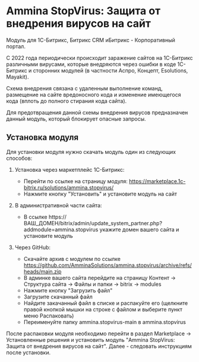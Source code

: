 # Ammina StopVirus: Защита от внедрения вирусов на сайт

Модуль для 1С-Битрикс, Битрикс CRM иБитрикс - Корпоративный портал.

С 2022 года периодически происходит заражение сайтов на 1С-Битрикс различными вирусами, которые внедряются через ошибки в коде 1С-Битрикс и сторонних модулей (в частности Аспро, Концепт, Esolutions, Mayakit).

Схема внедрения связана с удаленным выполнение команд, размещение на сайте вредоносного кода и изменение имеющегося кода (вплоть до полного стирания кода сайта).

Для предотвращения данной схемы внедрения вирусов предназначен данный модуль, который блокирует опасные запросы.

## Установка модуля

Для установки модуля нужно скачать модуль один из следующих способов:

1. Установка через маркетплейс 1С-Битрикс:
    - Перейти по ссылке на страницу модуля: https://marketplace.1c-bitrix.ru/solutions/ammina.stopvirus/
    - Нажмите кнопку "Установить" и установите модуль на сайт

2. В административной части сайта:
    - В ссылке https://ВАШ_ДОМЕН/bitrix/admin/update_system_partner.php?addmodule=ammina.stopvirus укажите домен вашего сайта и установите модуль

3. Через GitHub:
   - Скачайте архив с модулем по ссылке https://github.com/AmminaSolutions/ammina.stopvirus/archive/refs/heads/main.zip
   - В админке вашего сайта перейдите на страницу Контент -> Структура сайта -> Файлы и папки -> bitrix -> modules
   - Нажмите кнопку "Загрузить файл"
   - Загрузите скачанный файл
   - Найдите закачанный файл в списке и распакуйте его (щелкните правой кнопкой мышки на строке с файлом и выберите пункт меню Распаковать)
   - Переименуйте папку ammina.stopvirus-main в ammina.stopvirus

После распаковки модуля необходимо перейти в раздел Marketplace -> Установленные решения и установить модуль "Ammina StopVirus: Защита от внедрения вирусов на сайт". Далее - следовать инструкциям после установки.

